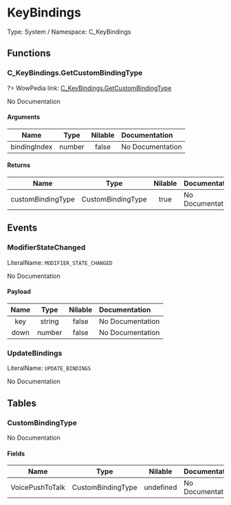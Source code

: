 # KeyBindings

Type: System / Namespace: C_KeyBindings

## Functions

### C_KeyBindings.GetCustomBindingType
?> WowPedia link: [C_KeyBindings.GetCustomBindingType](https://wow.gamepedia.com/API_C_KeyBindings.GetCustomBindingType)

No Documentation

#### Arguments
|Name|Type|Nilable|Documentation|
|:---:|:---:|:---:|:---|
|bindingIndex|number|false|No Documentation|
#### Returns
|Name|Type|Nilable|Documentation|
|:---:|:---:|:---:|:---|
|customBindingType|CustomBindingType|true|No Documentation|
## Events

### ModifierStateChanged
LiteralName: `MODIFIER_STATE_CHANGED`

No Documentation

#### Payload
|Name|Type|Nilable|Documentation|
|:---:|:---:|:---:|:---|
|key|string|false|No Documentation|
|down|number|false|No Documentation|
### UpdateBindings
LiteralName: `UPDATE_BINDINGS`

No Documentation

## Tables

### CustomBindingType

No Documentation

#### Fields
|Name|Type|Nilable|Documentation|
|:---:|:---:|:---:|:---|
|VoicePushToTalk|CustomBindingType|undefined|No Documentation|